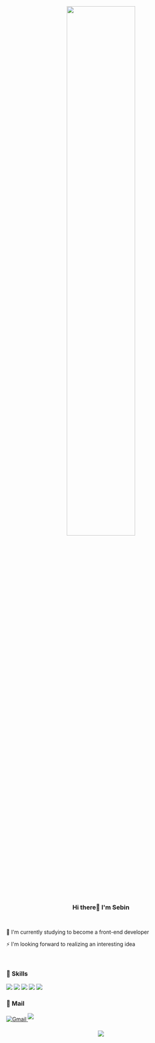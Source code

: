 <div align="center">
<img src="https://i.imgur.com/kMvnYUB.gif" align="center" style="width: 60%" />
</div>

<br/>

### <div align="center">Hi there👋 I'm Sebin</div>  
<br/>
  

 🌱 I'm currently studying to become a front-end developer

 ⚡ I'm looking forward to realizing an interesting idea

  

<br/>  



### 🌱 Skills
<p align="leftr"><img src="https://img.shields.io/badge/HTML5|★★☆☆☆-E34F26?style=flat-square&logo=HTML5&logoColor=white"/></a>
<img src="https://img.shields.io/badge/CSS|★★☆☆☆-1572B6?style=flat-square&logo=CSS3&logoColor=white"/></a>
<img src="https://img.shields.io/badge/JavaScript|★☆☆☆☆-F7DF1E?style=flat-square&logo=JavaScript&logoColor=white"/></a>
<img src="https://img.shields.io/badge/React|☆☆☆☆☆-61DAFB?style=flat-square&logo=React&logoColor=white"/></a>
<img src="https://img.shields.io/badge/Amazon AWS|★☆☆☆☆-232F3E?style=flat-square&logo=Amazon%20AWS&logoColor=white"/></a>
<!-- <img src="https://img.shields.io/badge/Github|★★☆☆☆-181717?style=flat-square&logo=Github&logoColor=white"/></p> -->

### 📮 Mail  
<div align="left">
<a href="mailto:thisSummer21.xx@gmail.com" target="_blank">
<img src=https://img.shields.io/badge/Gmail-EA4335?&style=flat-square&logo=Gmail&logoColor=white alt=Gmail style="margin-bottom: 5px;" />
</a>  
<a href="mailto:sb0305@naver.com" target="_blank">
<img src=https://img.shields.io/badge/Naver-03C75A?&style=flat-square&logo=Naver&logoColor=white style="margin-bottom: 5px;" />
</a>
</div> 

<br/>

<!-- # <div align="center">![Anurag's GitHub stats](https://github-readme-stats.vercel.app/api?username=th1s-Summer&show_icons=true&theme=tokyonight)</div>  -->

<div align="center">
<img src="https://komarev.com/ghpvc/?username=th1s-summer&&style=flat-square" align="center" />
</div>  

